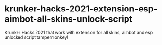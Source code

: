 # krunker-hacks-2021-extension-esp-aimbot-all-skins-unlock-script
Krunker Hacks 2021 that work with extension for all skins, aimbot and esp unlocked script tampermonkey!
